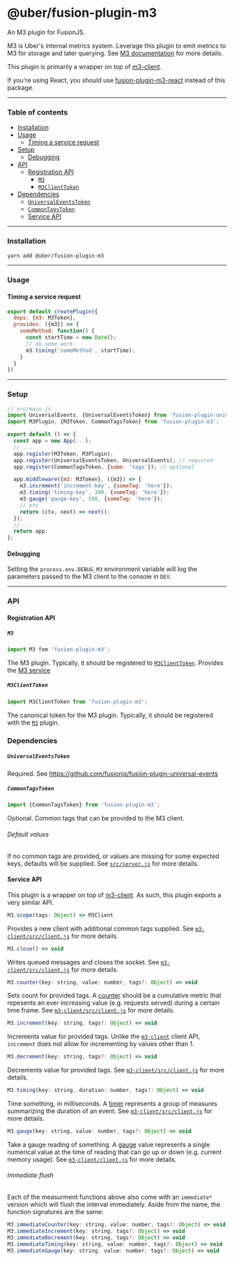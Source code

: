 # @uber/fusion-plugin-m3

An M3 plugin for FusionJS.

M3 is Uber's internal metrics system.  Leverage this plugin to emit metrics to M3 for storage and later querying.  See [M3 documentation](https://engdocs.uberinternal.com/m3_and_umonitor/what_is_m3.html) for more details.

This plugin is primarily a wrapper on top of [m3-client](https://code.uberinternal.com/diffusion/WEMCLXD/).

If you're using React, you should use [fusion-plugin-m3-react](https://code.uberinternal.com/diffusion/WEFUSVD/) instead of this package.

---

### Table of contents

- [Installation](#installation)
- [Usage](#usage)
  - [Timing a service request](#timing-a-service-request)
- [Setup](#setup)
  - [Debugging](#debugging)
- [API](#api)
  - [Registration API](#registration-api)
    - [`M3`](#m3)
    - [`M3ClientToken`](#m3clienttoken)
- [Dependencies](#dependencies)
    - [`UniversalEventsToken`](#universaleventstoken)
    - [`CommonTagsToken`](#commontagstoken)
  - [Service API](#service-api)

---

### Installation

```sh
yarn add @uber/fusion-plugin-m3
```

---

### Usage

#### Timing a service request

```js
export default createPlugin({
  deps: {m3: M3Token},
  provides: ({m3}) => {
    someMethod: function() {
      const startTime = new Date();
      // do some work
      m3.timing('someMethod', startTime);
    }
  }
})
```

---

### Setup

```js
// src/main.js
import UniversalEvents, {UniversalEventsToken} from 'fusion-plugin-universal-events';
import M3Plugin, {M3Token, CommonTagsToken} from 'fusion-plugin-m3';

export default () => {
  const app = new App(...);
  // ...
  app.register(M3Token, M3Plugin);
  app.register(UniversalEventsToken, UniversalEvents); // required
  app.register(CommonTagsToken, {some: 'tags'}); // optional

  app.middleware({m3: M3Token}, ({m3}) => {
    m3.increment('increment-key', {someTag: 'here'});
    m3.timing('timing-key', 300, {someTag: 'here'});
    m3.gauge('gauge-key', 500, {someTag: 'here'});
    // etc
    return (ctx, next) => next();
  });
  // ...
  return app;
};
```

#### Debugging

Setting the `process.env.DEBUG_M3` environment variable will log the parameters passed to the M3 client to the console in `DEV`.

---

### API

#### Registration API

##### `M3`

```js
import M3 fom 'fusion-plugin-m3';
```

The M3 plugin. Typically, it should be registered to [`M3ClientToken`](#M3ClientToken). Provides the [M3 service](#service-api)

##### `M3ClientToken`

```js
import M3ClientToken from 'fusion-plugin-m3';
```

The canonical token for the M3 plugin. Typically, it should be registered with the [`M3`](#m3) plugin.

### Dependencies

##### `UniversalEventsToken`

Required. See https://github.com/fusionjs/fusion-plugin-universal-events

##### `CommonTagsToken`

```js
import {CommonTagsToken} from 'fusion-plugin-m3';
```

Optional.  Common tags that can be provided to the M3 client.

###### Default values

If no common tags are provided, or values are missing for some expected keys, defaults will be supplied.  See [`src/server.js`](https://code.uberinternal.com/diffusion/WEFUSHE/browse/master/src/server.js;223268cf27b346ef192a7c656c5d22dfdac16bf0$19) for more details.

#### Service API

This plugin is a wrapper on top of [m3-client](https://code.uberinternal.com/diffusion/WEMCLXD/).  As such, this plugin exports a very similar API.

```js
M3.scope(tags: Object) => M3Client
```
Provides a new client with additional common tags supplied.  See [`m3-client/src/client.js`](https://code.uberinternal.com/diffusion/WEMCLXD/browse/master/src/client.js$23-25) for more details.

```js
M3.close() => void
```
Writes queued messages and closes the socket.  See [`m3-client/src/client.js`](https://code.uberinternal.com/diffusion/WEMCLXD/browse/master/src/client.js$125-127) for more details.

```js
M3.counter(key: string, value: number, tags?: Object) => void
```
Sets count for provided tags.  A [counter](https://engdocs.uberinternal.com/m3_and_umonitor/intro/metric_types.html#counter) should be a cumulative metric that repesents an ever increasing value (e.g. requests served) during a certain time frame.  See [`m3-client/src/client.js`](https://code.uberinternal.com/diffusion/WEMCLXD/browse/master/src/client.js$65) for more details.

```js
M3.increment(key: string, tags?: Object) => void
```
Increments value for provided tags.  Unlike the [`m3-client`](https://code.uberinternal.com/diffusion/WEMCLXD/browse/master/src/client.js$80) client API, `increment` does not allow for incrementing by values other than 1.

```js
M3.decrement(key: string, tags?: Object) => void
```
Decrements value for provided tags.  See [`m3-client/src/client.js`](https://code.uberinternal.com/diffusion/WEMCLXD/browse/master/src/client.js$95) for more details.

```js
M3.timing(key: string, duration: number, tags?: Object) => void
```
Time something, in milliseconds.  A [timer](https://engdocs.uberinternal.com/m3_and_umonitor/intro/metric_types.html#timer) represents a group of measures summarizing the duration of an event.  See [`m3-client/src/client.js`](https://code.uberinternal.com/diffusion/WEMCLXD/browse/master/src/client.js$129) for more details.

```js
M3.gauge(key: string, value: number, tags?: Object) => void
```
Take a gauge reading of something.  A [gauge](https://engdocs.uberinternal.com/m3_and_umonitor/intro/metric_types.html#gauge) value represents a single numerical value at the time of reading that can go up or down (e.g. current memory usage).  See [`m3-client/client.js`](https://code.uberinternal.com/diffusion/WEMCLXD/browse/master/src/client.js$110) for more details.

###### Immediate flush

Each of the measurment functions above also come with an `immediate*` version which will flush the interval immediately.  Aside from the name, the function signatures are the same:

```js
M3.immediateCounter(key: string, value: number, tags?: Object) => void
M3.immediateIncrement(key: string, tags?: Object) => void
M3.immediateDecrement(key: string, tags?: Object) => void
M3.immediateTiming(key: string, value: number, tags?: Object) => void
M3.immediateGauge(key: string, value: number, tags?: Object) => void
```
